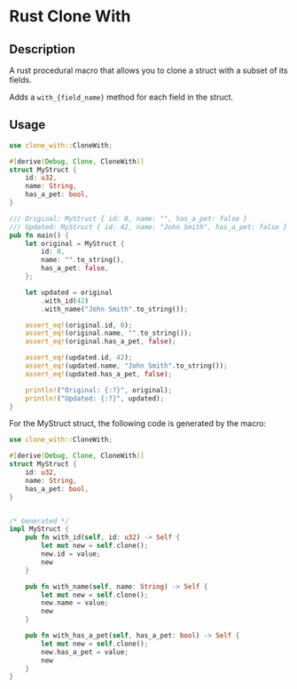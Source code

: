 # Rust Clone With

## Description

A rust procedural macro that allows you to clone a struct with a subset of its fields.

Adds a `with_{field_name}` method for each field in the struct.


## Usage

```rust
use clone_with::CloneWith;

#[derive(Debug, Clone, CloneWith)]
struct MyStruct {
    id: u32,
    name: String,
    has_a_pet: bool,
}

/// Original: MyStruct { id: 0, name: "", has_a_pet: false }
/// Updated: MyStruct { id: 42, name: "John Smith", has_a_pet: false }
pub fn main() {
    let original = MyStruct {
        id: 0,
        name: "".to_string(),
        has_a_pet: false,
    };

    let updated = original
        .with_id(42)
        .with_name("John Smith".to_string());

    assert_eq!(original.id, 0);
    assert_eq!(original.name, "".to_string());
    assert_eq!(original.has_a_pet, false);

    assert_eq!(updated.id, 42);
    assert_eq!(updated.name, "John Smith".to_string());
    assert_eq!(updated.has_a_pet, false);

    println!("Original: {:?}", original);
    println!("Updated: {:?}", updated);
}

```

For the MyStruct struct, the following code is generated by the macro:
```rust
use clone_with::CloneWith;

#[derive(Debug, Clone, CloneWith)]
struct MyStruct {
    id: u32,
    name: String,
    has_a_pet: bool,
}


/* Generated */
impl MyStruct {
    pub fn with_id(self, id: u32) -> Self {
        let mut new = self.clone();
        new.id = value;
        new
    }

    pub fn with_name(self, name: String) -> Self {
        let mut new = self.clone();
        new.name = value;
        new
    }

    pub fn with_has_a_pet(self, has_a_pet: bool) -> Self {
        let mut new = self.clone();
        new.has_a_pet = value;
        new
    }
}
```



